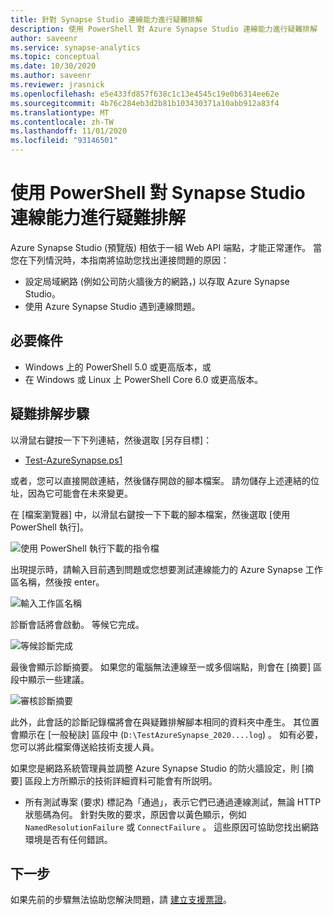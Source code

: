 ```yaml
---
title: 針對 Synapse Studio 連線能力進行疑難排解
description: 使用 PowerShell 對 Azure Synapse Studio 連線能力進行疑難排解
author: saveenr
ms.service: synapse-analytics
ms.topic: conceptual
ms.date: 10/30/2020
ms.author: saveenr
ms.reviewer: jrasnick
ms.openlocfilehash: e5e433fd857f638c1c13e4545c19e0b6314ee62e
ms.sourcegitcommit: 4b76c284eb3d2b81b103430371a10abb912a83f4
ms.translationtype: MT
ms.contentlocale: zh-TW
ms.lasthandoff: 11/01/2020
ms.locfileid: "93146501"
---
```

# <a name="troubleshoot-synapse-studio-connectivity-with-powershell"></a>使用 PowerShell 對 Synapse Studio 連線能力進行疑難排解

Azure Synapse Studio (預覽版) 相依于一組 Web API 端點，才能正常運作。 當您在下列情況時，本指南將協助您找出連接問題的原因：
- 設定局域網路 (例如公司防火牆後方的網路，) 以存取 Azure Synapse Studio。
- 使用 Azure Synapse Studio 遇到連線問題。

## <a name="prerequisite"></a>必要條件

* Windows 上的 PowerShell 5.0 或更高版本，或
* 在 Windows 或 Linux 上 PowerShell Core 6.0 或更高版本。

## <a name="troubleshooting-steps"></a>疑難排解步驟

以滑鼠右鍵按一下下列連結，然後選取 [另存目標]：

- [Test-AzureSynapse.ps1](https://go.microsoft.com/fwlink/?linkid=2119734)

或者，您可以直接開啟連結，然後儲存開啟的腳本檔案。 請勿儲存上述連結的位址，因為它可能會在未來變更。

在 [檔案瀏覽器] 中，以滑鼠右鍵按一下下載的腳本檔案，然後選取 [使用 PowerShell 執行]。

![使用 PowerShell 執行下載的指令檔](media/troubleshooting-synapse-studio-powershell/run-with-powershell.png)

出現提示時，請輸入目前遇到問題或您想要測試連線能力的 Azure Synapse 工作區名稱，然後按 enter。

![輸入工作區名稱](media/troubleshooting-synapse-studio-powershell/enter-workspace-name.png)

診斷會話將會啟動。 等候它完成。

![等候診斷完成](media/troubleshooting-synapse-studio-powershell/wait-for-diagnosis.png)

最後會顯示診斷摘要。 如果您的電腦無法連線至一或多個端點，則會在 [摘要] 區段中顯示一些建議。

![審核診斷摘要](media/troubleshooting-synapse-studio-powershell/diagnosis-summary.png)

此外，此會話的診斷記錄檔將會在與疑難排解腳本相同的資料夾中產生。 其位置會顯示在 [一般秘訣] 區段中 (`D:\TestAzureSynapse_2020....log`) 。 如有必要，您可以將此檔案傳送給技術支援人員。

如果您是網路系統管理員並調整 Azure Synapse Studio 的防火牆設定，則 [摘要] 區段上方所顯示的技術詳細資料可能會有所説明。

* 所有測試專案 (要求) 標記為「通過」，表示它們已通過連線測試，無論 HTTP 狀態碼為何。
 針對失敗的要求，原因會以黃色顯示，例如 `NamedResolutionFailure` 或 `ConnectFailure` 。 這些原因可協助您找出網路環境是否有任何錯誤。


## <a name="next-steps"></a>下一步
如果先前的步驟無法協助您解決問題，請 [建立支援票證](../../sql-data-warehouse/sql-data-warehouse-get-started-create-support-ticket.md)。
